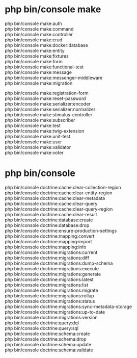 # php bin/console make
php bin/console make:auth                   
php bin/console make:command                
php bin/console make:controller             
php bin/console make:crud                   
php bin/console make:docker:database        
php bin/console make:entity                 
php bin/console make:fixtures               
php bin/console make:form                   
php bin/console make:functional-test        
php bin/console make:message                
php bin/console make:messenger-middleware   
php bin/console make:migration  
            
php bin/console make:registration-form      
php bin/console make:reset-password         
php bin/console make:serializer:encoder     
php bin/console make:serializer:normalizer  
php bin/console make:stimulus-controller    
php bin/console make:subscriber             
php bin/console make:test                   
php bin/console make:twig-extension         
php bin/console make:unit-test              
php bin/console make:user                   
php bin/console make:validator              
php bin/console make:voter

# php bin/console 
php bin/console doctrine:cache:clear-collection-region     
php bin/console doctrine:cache:clear-entity-region         
php bin/console doctrine:cache:clear-metadata              
php bin/console doctrine:cache:clear-query                 
php bin/console doctrine:cache:clear-query-region          
php bin/console doctrine:cache:clear-result                
php bin/console doctrine:database:create                   
php bin/console doctrine:database:drop                     
php bin/console doctrine:ensure-production-settings        
php bin/console doctrine:mapping:convert                   
php bin/console doctrine:mapping:import                    
php bin/console doctrine:mapping:info                      
php bin/console doctrine:migrations:current                
php bin/console doctrine:migrations:diff                   
php bin/console doctrine:migrations:dump-schema            
php bin/console doctrine:migrations:execute                
php bin/console doctrine:migrations:generate               
php bin/console doctrine:migrations:latest                 
php bin/console doctrine:migrations:list                   
php bin/console doctrine:migrations:migrate                
php bin/console doctrine:migrations:rollup                 
php bin/console doctrine:migrations:status                 
php bin/console doctrine:migrations:sync-metadata-storage  
php bin/console doctrine:migrations:up-to-date             
php bin/console doctrine:migrations:version                
php bin/console doctrine:query:dql                         
php bin/console doctrine:query:sql                         
php bin/console doctrine:schema:create                     
php bin/console doctrine:schema:drop                       
php bin/console doctrine:schema:update                     
php bin/console doctrine:schema:validate 